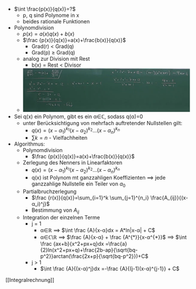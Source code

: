 + $\int \frac{p(x)}{q(x)}=?$
	+ p, q sind Polynome in x
	+ beides rationale Funktionen
+ Polynomdivision
	+ $p(x)=a(x)q(x)+b(x)$
	+ $\frac {p(x)}{q(x)}=a(x)+\frac{b(x)}{q(x)}$
		+ Grad(r) < Grad(q)
		+ Grad(p) ≥ Grad(q)
	+ analog zur Division mit Rest
		+ b(x) = Rest < Divisor
	+ ![](../../../z_images/Pasted%20image%2020211228115747.png)
+ Sei q(x) ein  Polynom, gibt es ein α∈ℂ,  sodass q(α)=0
	+ unter Berücksichtigung von mehrfach auftretender Nullstellen gilt:
		+ $q(x)=(x-α_1)^{k_1}(x-α_2)^{k_2}...(x-α_n)^{k_n}$
		+ $\sum k = n$ - Vielfachheiten
+ Algorithmus:
	+ Polynomdivision
		+ $\frac {p(x)}{q(x)}=a(x)+\frac{b(x)}{q(x)}$
	+ Zerlegung des Nenners in Linearfaktoren
		+ $q(x)=(x-α_1)^{k_1}(x-α_2)^{k_2}...(x-α_n)^{k_n}$
		+ q(x) ist Polynom mt ganzzahligen Koeffizienten ==> jede ganzzahlige Nullstelle ein Teiler von $a_0$
	+ Partialbruchzerlegung
		+ $\frac {r(x)}{q(x)}=\sum_{i=1}^k \sum_{j=1}^{n_i} \frac{A_{ij}}{(x-α_i)^j}$
		+ Bestimmung von $A_{ij}$
	+ Integration der einzelnen Terme
		+ j = 1
			+ α∈ℝ ==> $\int \frac {A}{x-α}dx = A*ln|x-α| + C$
			+ α∈ℂ\\ℝ ==> $\frac {A}{x-α} + \frac {A^{*}}{x-α^{*}}$	==> $\int \frac {ax+b}{x^2+px+q}dx =\frac{a}{2}ln(x^2+px+q)+\frac{2b-ap}{\sqrt{bq-p^2}}arctan(\frac{2x+p}{\sqrt{bq-p^2}})+C$
		+ j > 1
			+ $\int \frac {A}{(x-α)^j}dx =-\frac {A}{(j-1)(x-α)^{j-1}} + C$

[[Integralrechnung]]